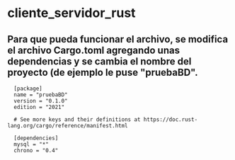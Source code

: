# cliente_servidor_rust

## Para que pueda funcionar el archivo, se modifica el archivo Cargo.toml agregando unas dependencias y se cambia el nombre del proyecto (de ejemplo le puse "pruebaBD".

```
  [package]
  name = "pruebaBD"
  version = "0.1.0"
  edition = "2021"

  # See more keys and their definitions at https://doc.rust-lang.org/cargo/reference/manifest.html

  [dependencies]
  mysql = "*"
  chrono = "0.4"

```
